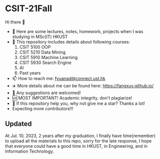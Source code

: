 # CSIT-21Fall
Hi there 👋


- 🔭 Here are some lectures, notes, homework, projects when I was studying in MSc(IT) HKUST
- 📝 This repository includes details about following courses:
  1. CSIT 5100 OOP
  2. CSIT 5210 Data Mining
  3. CSIT 5910 Machine Learning
  4. CSIT 5930 Search Engine
  5. AI
  6. Past years
- 📫 How to reach me: fyuanad@connect.ust.hk
- ✈️ More details about me can be found here: https://fangxuy.github.io/
- 🚡 Any suggestions are welcomed!
- 🆘 MOST IMPORTANT! Academic integrity, don't plagiarize!
- 🤙 If this repository help you, why not give me a star? Thanks a lot!
- Expecting more contributors!!!

## Updated
At Jul. 10, 2023, 2 years after my graduation, I finally have time(remember) to upload all the materials to this repo, sorry for the late response, I hope that everyone could have a good time in HKUST, in Engineering, and in Information Technology.

